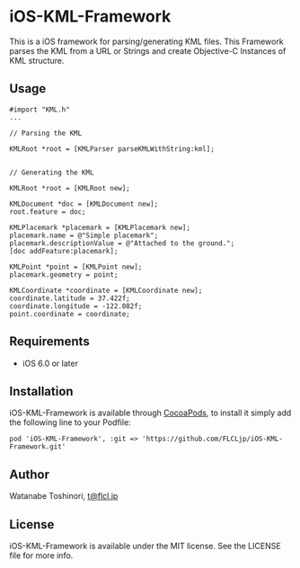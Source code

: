 # iOS-KML-Framework

This is a iOS framework for parsing/generating KML files.
This Framework parses the KML from a URL or Strings and create Objective-C Instances of KML structure. 

## Usage

```objc
#import "KML.h"
...

// Parsing the KML

KMLRoot *root = [KMLParser parseKMLWithString:kml];


// Generating the KML

KMLRoot *root = [KMLRoot new];

KMLDocument *doc = [KMLDocument new];
root.feature = doc;

KMLPlacemark *placemark = [KMLPlacemark new];
placemark.name = @"Simple placemark";
placemark.descriptionValue = @"Attached to the ground.";
[doc addFeature:placemark];

KMLPoint *point = [KMLPoint new];
placemark.geometry = point;

KMLCoordinate *coordinate = [KMLCoordinate new];
coordinate.latitude = 37.422f;
coordinate.longitude = -122.082f;
point.coordinate = coordinate;
```

## Requirements

- iOS 6.0 or later

## Installation

iOS-KML-Framework is available through [CocoaPods](http://cocoapods.org), to install
it simply add the following line to your Podfile:

    pod 'iOS-KML-Framework', :git => 'https://github.com/FLCLjp/iOS-KML-Framework.git'

## Author

Watanabe Toshinori, t@flcl.jp

## License

iOS-KML-Framework is available under the MIT license. See the LICENSE file for more info.
